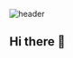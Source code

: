 ![header](https://capsule-render.vercel.app/api?type=wave&&color=0:1B3C53,35:456882,60:D2C1B6,100:F9F3EF&height=200&text=Hello%20World?&fontColor=EEEEEE&desc=Hello%20capsule%20render&descAlign=65&descAlignY=70)

## Hi there 👋

<!--
**lom-sup/lom-sup** is a ✨ _special_ ✨ repository because its `README.md` (this file) appears on your GitHub profile.

Here are some ideas to get you started:

- 🔭 I’m currently working on ...
- 🌱 I’m currently learning ...
- 👯 I’m looking to collaborate on ...
- 🤔 I’m looking for help with ...
- 💬 Ask me about ...
- 📫 How to reach me: ...
- 😄 Pronouns: ...
- ⚡ Fun fact: ...
-->

